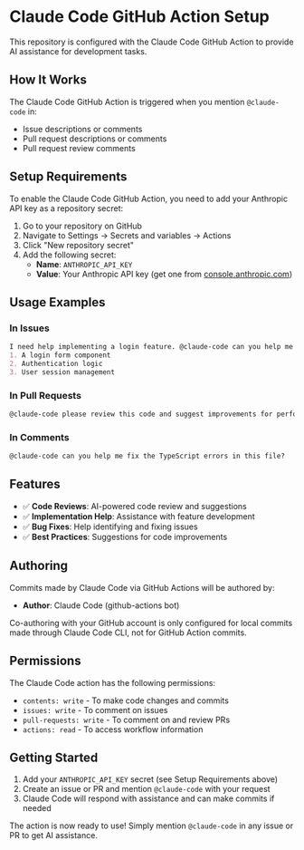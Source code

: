 # Claude Code GitHub Action Setup

This repository is configured with the Claude Code GitHub Action to provide AI assistance for development tasks.

## How It Works

The Claude Code GitHub Action is triggered when you mention `@claude-code` in:
- Issue descriptions or comments
- Pull request descriptions or comments
- Pull request review comments

## Setup Requirements

To enable the Claude Code GitHub Action, you need to add your Anthropic API key as a repository secret:

1. Go to your repository on GitHub
2. Navigate to Settings → Secrets and variables → Actions
3. Click "New repository secret"
4. Add the following secret:
   - **Name**: `ANTHROPIC_API_KEY`
   - **Value**: Your Anthropic API key (get one from [console.anthropic.com](https://console.anthropic.com))

## Usage Examples

### In Issues
```markdown
I need help implementing a login feature. @claude-code can you help me create:
1. A login form component
2. Authentication logic
3. User session management
```

### In Pull Requests
```markdown
@claude-code please review this code and suggest improvements for performance and security.
```

### In Comments
```markdown
@claude-code can you help me fix the TypeScript errors in this file?
```

## Features

- ✅ **Code Reviews**: AI-powered code review and suggestions
- ✅ **Implementation Help**: Assistance with feature development
- ✅ **Bug Fixes**: Help identifying and fixing issues
- ✅ **Best Practices**: Suggestions for code improvements

## Authoring

Commits made by Claude Code via GitHub Actions will be authored by:
- **Author**: Claude Code (github-actions bot)

Co-authoring with your GitHub account is only configured for local commits made through Claude Code CLI, not for GitHub Action commits.

## Permissions

The Claude Code action has the following permissions:
- `contents: write` - To make code changes and commits
- `issues: write` - To comment on issues
- `pull-requests: write` - To comment on and review PRs
- `actions: read` - To access workflow information

## Getting Started

1. Add your `ANTHROPIC_API_KEY` secret (see Setup Requirements above)
2. Create an issue or PR and mention `@claude-code` with your request
3. Claude Code will respond with assistance and can make commits if needed

The action is now ready to use! Simply mention `@claude-code` in any issue or PR to get AI assistance.
